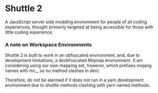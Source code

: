 # Shuttle 2

A JavaScript server side modding environment for people of all coding experiences, thought
primarily targeted at being accessible for those with little coding experience.

### A note on Workspace Environments

Shuttle 2 is built to work in an obfuscated environment, and, due to
development limitations, a deobfuscated Mojmap environment.
(I am considering using our own mapping set, however, which prefixes mojang names with mc_, so no method clashes in dev).

Therefore, do not be alarmed if it does not run in a yarn development environment due to
shuttle methods clashing with yarn named methods.